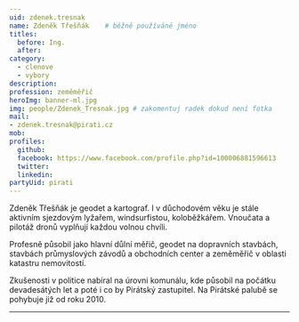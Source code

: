 ```yaml
---
uid: zdenek.tresnak
name: Zdeněk Třešňák 	# běžně používáné jméno
titles:
  before: Ing.
  after:
category:
  - clenove
  - vybory
description: 
profession: zeměměřič
heroImg: banner-ml.jpg
img: people/Zdenek_Tresnak.jpg # zakomentuj radek dokud není fotka
mail:
- zdenek.tresnak@pirati.cz
mob: 
profiles:
  github:
  facebook: https://www.facebook.com/profile.php?id=100006881596613
  twitter:
  linkedin:
partyUid: pirati
---
```


Zdeněk Třešňák je geodet a kartograf. I v důchodovém věku je stále aktivním sjezdovým lyžařem, windsurfistou, koloběžkářem. Vnoučata a pilotáž dronů vyplňují každou volnou chvíli. 
  
Profesně působil jako hlavní důlní měřič, geodet na dopravních stavbách, stavbách průmyslových závodů a obchodních center a zeměměřič v oblasti katastru nemovitostí.  
  
Zkušenosti v politice nabíral na úrovni komunálu, kde působil na počátku devadesátých let a poté i co by Pirátský zastupitel. Na Pirátské palubě se pohybuje již od roku 2010.

---
